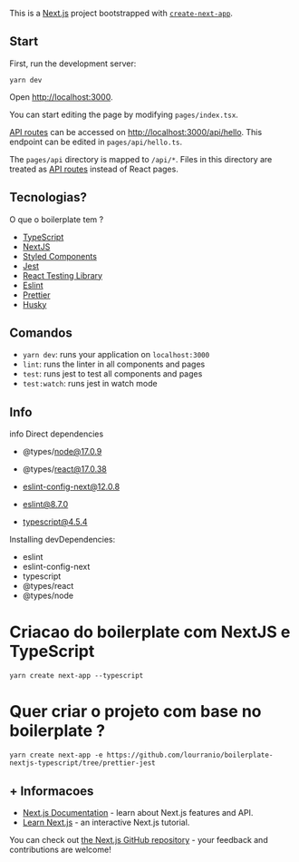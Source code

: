 This is a [Next.js](https://nextjs.org/) project bootstrapped with [`create-next-app`](https://github.com/vercel/next.js/tree/canary/packages/create-next-app).

## Start

First, run the development server:

```
yarn dev
```

Open [http://localhost:3000](http://localhost:3000).

You can start editing the page by modifying `pages/index.tsx`.

[API routes](https://nextjs.org/docs/api-routes/introduction) can be accessed on [http://localhost:3000/api/hello](http://localhost:3000/api/hello). This endpoint can be edited in `pages/api/hello.ts`.

The `pages/api` directory is mapped to `/api/*`. Files in this directory are treated as [API routes](https://nextjs.org/docs/api-routes/introduction) instead of React pages.

## Tecnologias?

O que o boilerplate tem ?

- [TypeScript](https://www.typescriptlang.org/)
- [NextJS](https://nextjs.org/)
- [Styled Components](https://styled-components.com/)
- [Jest](https://jestjs.io/)
- [React Testing Library](https://testing-library.com/docs/react-testing-library/intro)
- [Eslint](https://eslint.org/)
- [Prettier](https://prettier.io/)
- [Husky](https://github.com/typicode/husky)

## Comandos

- `yarn dev`: runs your application on `localhost:3000`
- `lint`: runs the linter in all components and pages
- `test`: runs jest to test all components and pages
- `test:watch`: runs jest in watch mode

## Info

info Direct dependencies

- @types/node@17.0.9

- @types/react@17.0.38

- eslint-config-next@12.0.8

- eslint@8.7.0

- typescript@4.5.4

Installing devDependencies:

- eslint
- eslint-config-next
- typescript
- @types/react
- @types/node

# Criacao do boilerplate com NextJS e TypeScript

```
yarn create next-app --typescript
```

# Quer criar o projeto com base no boilerplate ?

```
yarn create next-app -e https://github.com/lourranio/boilerplate-nextjs-typescript/tree/prettier-jest
```

## + Informacoes

- [Next.js Documentation](https://nextjs.org/docs) - learn about Next.js features and API.
- [Learn Next.js](https://nextjs.org/learn) - an interactive Next.js tutorial.

You can check out [the Next.js GitHub repository](https://github.com/vercel/next.js/) - your feedback and contributions are welcome!
